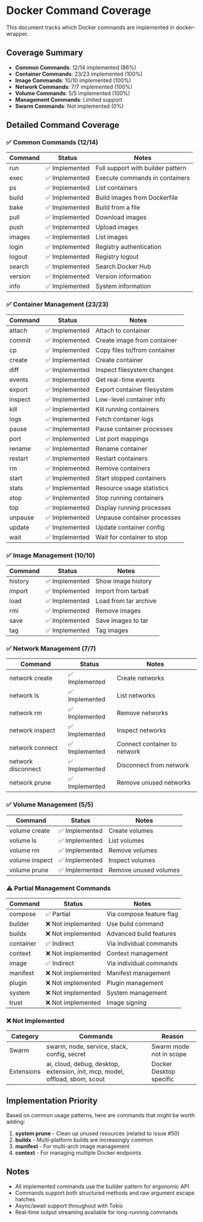 # Docker Command Coverage

This document tracks which Docker commands are implemented in docker-wrapper.

## Coverage Summary

- **Common Commands**: 12/14 implemented (86%)
- **Container Commands**: 23/23 implemented (100%)
- **Image Commands**: 10/10 implemented (100%)
- **Network Commands**: 7/7 implemented (100%)
- **Volume Commands**: 5/5 implemented (100%)
- **Management Commands**: Limited support
- **Swarm Commands**: Not implemented (0%)

## Detailed Command Coverage

### ✅ Common Commands (12/14)
| Command | Status | Notes |
|---------|--------|-------|
| run | ✅ Implemented | Full support with builder pattern |
| exec | ✅ Implemented | Execute commands in containers |
| ps | ✅ Implemented | List containers |
| build | ✅ Implemented | Build images from Dockerfile |
| bake | ✅ Implemented | Build from a file |
| pull | ✅ Implemented | Download images |
| push | ✅ Implemented | Upload images |
| images | ✅ Implemented | List images |
| login | ✅ Implemented | Registry authentication |
| logout | ✅ Implemented | Registry logout |
| search | ✅ Implemented | Search Docker Hub |
| version | ✅ Implemented | Version information |
| info | ✅ Implemented | System information |

### ✅ Container Management (23/23)
| Command | Status | Notes |
|---------|--------|-------|
| attach | ✅ Implemented | Attach to container |
| commit | ✅ Implemented | Create image from container |
| cp | ✅ Implemented | Copy files to/from container |
| create | ✅ Implemented | Create container |
| diff | ✅ Implemented | Inspect filesystem changes |
| events | ✅ Implemented | Get real-time events |
| export | ✅ Implemented | Export container filesystem |
| inspect | ✅ Implemented | Low-level container info |
| kill | ✅ Implemented | Kill running containers |
| logs | ✅ Implemented | Fetch container logs |
| pause | ✅ Implemented | Pause container processes |
| port | ✅ Implemented | List port mappings |
| rename | ✅ Implemented | Rename container |
| restart | ✅ Implemented | Restart containers |
| rm | ✅ Implemented | Remove containers |
| start | ✅ Implemented | Start stopped containers |
| stats | ✅ Implemented | Resource usage statistics |
| stop | ✅ Implemented | Stop running containers |
| top | ✅ Implemented | Display running processes |
| unpause | ✅ Implemented | Unpause container processes |
| update | ✅ Implemented | Update container config |
| wait | ✅ Implemented | Wait for container to stop |

### ✅ Image Management (10/10)
| Command | Status | Notes |
|---------|--------|-------|
| history | ✅ Implemented | Show image history |
| import | ✅ Implemented | Import from tarball |
| load | ✅ Implemented | Load from tar archive |
| rmi | ✅ Implemented | Remove images |
| save | ✅ Implemented | Save images to tar |
| tag | ✅ Implemented | Tag images |

### ✅ Network Management (7/7)
| Command | Status | Notes |
|---------|--------|-------|
| network create | ✅ Implemented | Create networks |
| network ls | ✅ Implemented | List networks |
| network rm | ✅ Implemented | Remove networks |
| network inspect | ✅ Implemented | Inspect networks |
| network connect | ✅ Implemented | Connect container to network |
| network disconnect | ✅ Implemented | Disconnect from network |
| network prune | ✅ Implemented | Remove unused networks |

### ✅ Volume Management (5/5)
| Command | Status | Notes |
|---------|--------|-------|
| volume create | ✅ Implemented | Create volumes |
| volume ls | ✅ Implemented | List volumes |
| volume rm | ✅ Implemented | Remove volumes |
| volume inspect | ✅ Implemented | Inspect volumes |
| volume prune | ✅ Implemented | Remove unused volumes |

### ⚠️ Partial Management Commands
| Command | Status | Notes |
|---------|--------|-------|
| compose | ✅ Partial | Via compose feature flag |
| builder | ❌ Not implemented | Use build command |
| buildx | ❌ Not implemented | Advanced build features |
| container | ✅ Indirect | Via individual commands |
| context | ❌ Not implemented | Context management |
| image | ✅ Indirect | Via individual commands |
| manifest | ❌ Not implemented | Manifest management |
| plugin | ❌ Not implemented | Plugin management |
| system | ❌ Not implemented | System management |
| trust | ❌ Not implemented | Image signing |

### ❌ Not Implemented
| Category | Commands | Reason |
|----------|----------|--------|
| Swarm | swarm, node, service, stack, config, secret | Swarm mode not in scope |
| Extensions | ai, cloud, debug, desktop, extension, init, mcp, model, offload, sbom, scout | Docker Desktop specific |

## Implementation Priority

Based on common usage patterns, here are commands that might be worth adding:

1. **system prune** - Clean up unused resources (related to issue #50)
2. **buildx** - Multi-platform builds are increasingly common
3. **manifest** - For multi-arch image management
4. **context** - For managing multiple Docker endpoints

## Notes

- All implemented commands use the builder pattern for ergonomic API
- Commands support both structured methods and raw argument escape hatches
- Async/await support throughout with Tokio
- Real-time output streaming available for long-running commands